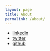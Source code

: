 ```yaml
---
layout: page
title: About
permalink: /about/
---
```


* [linkedin](https://www.linkedin.com/in/venura9)
* [twitter](https://twitter.com/venura9)
* [github](https://github.com/venura9/)

